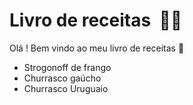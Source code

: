 # Livro de receitas ​ :man_cook:

Olá ! Bem vindo ao meu livro de receitas :wave: 

- Strogonoff de frango
- Churrasco gaúcho
- Churrasco Uruguaio